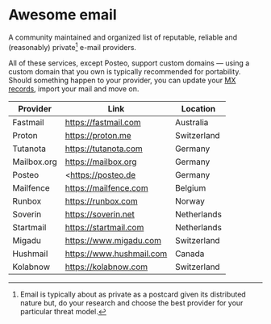 # Awesome email

A community maintained and organized list of reputable, reliable and (reasonably) private[^1] e-mail providers.

All of these services, except Posteo, support custom domains — using a custom domain that you own is typically recommended for portability. Should something happen to your provider, you can update your [MX records](https://en.wikipedia.org/wiki/MX_record), import your mail and move on.

| Provider    | Link                       | Location    |
|-------------|----------------------------|-------------|
| Fastmail    | <https://fastmail.com>     | Australia   |
| Proton      | <https://proton.me>        | Switzerland |
| Tutanota    | <https://tutanota.com>     | Germany     |
| Mailbox.org | <https://mailbox.org>      | Germany     |
| Posteo      | <https://posteo.de         | Germany     |
| Mailfence   | <https://mailfence.com>    | Belgium     |
| Runbox      | <https://runbox.com>       | Norway      |
| Soverin     | <https://soverin.net>      | Netherlands |
| Startmail   | <https://startmail.com>    | Netherlands |
| Migadu      | <https://www.migadu.com>   | Switzerland | 
| Hushmail    | <https://www.hushmail.com> | Canada      |
| Kolabnow    | <https://kolabnow.com>     | Switzerland |

[^1]: Email is typically about as private as a postcard given its distributed nature but, do your research and choose
the best provider for your particular threat model.
